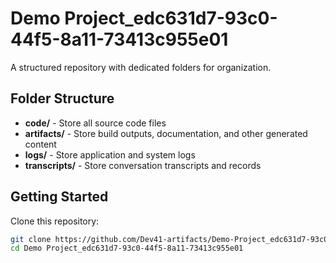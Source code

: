 # Demo Project_edc631d7-93c0-44f5-8a11-73413c955e01
A structured repository with dedicated folders for organization.

## Folder Structure

- **code/** - Store all source code files
- **artifacts/** - Store build outputs, documentation, and other generated content
- **logs/** - Store application and system logs
- **transcripts/** - Store conversation transcripts and records

## Getting Started

Clone this repository:
```bash
git clone https://github.com/Dev41-artifacts/Demo-Project_edc631d7-93c0-44f5-8a11-73413c955e01
cd Demo Project_edc631d7-93c0-44f5-8a11-73413c955e01
```
